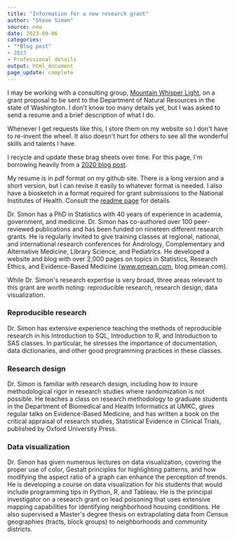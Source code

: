 ```yaml
---
title: "Information for a new research grant"
author: "Steve Simon"
source: new
date: 2023-09-06
categories:
- "*Blog post"
- 2023
- Professional details
output: html_document
page_update: complete
---
```


I may be working with a consulting group, [Mountain Whisper Light][mwl1], on a grant proposal to be sent to the Department of Natural Resources in the state of Washington. I don't know too many details yet, but I was asked to send a resume and a brief description of what I do.

<!---More--->

Whenever I get requests like this, I store them on my website so I don't have to re-invent the wheel. It also doesn't hurt for others to see all the wonderful skills and talents I have.

I recycle and update these brag sheets over time. For this page, I'm borrowing heavily from a [2020 blog post][sim3].

My resume is in pdf format on my github site. There is a long version and a short version, but I can revise it easily to whatever format is needed. I also have a biosketch in a format required for grant submissions to the National Institutes of Health. Consult the [readme page][sim4] for details.

Dr. Simon has a PhD in Statistics with 40 years of experience in academia, government, and medicine. Dr. Simon has co-authored over 100 peer-reviewed publications and has been funded on nineteen different research grants. He is regularly invited to give training classes at regional, national, and international research conferences for Andrology, Complementary and Alternative Medicine, Library Science, and Pediatrics. He developed a website and blog with over 2,000 pages on topics in Statistics, Research Ethics, and Evidence-Based Medicine (www.pmean.com, blog.pmean.com). 

While Dr. Simon's research expertise is very broad, three areas relevant to this grant are worth noting: reproducible research, research design, data visualization. 

### Reproducible research

Dr. Simon has extensive experience teaching the methods of reproducible research in his Introduction to SQL, Introduction to R, and Introduction to SAS classes. In particular, he stresses the importance of documentation, data dictionaries, and other good programming practices in these classes. 

### Research design

Dr. Simon is familiar with research design, including how to insure methodological rigor in research studies where randomization is not possible. He teaches a class on research methodology to graduate students in the Department of Biomedical and Health Informatics at UMKC, gives regular talks on Evidence-Based Medicine, and has written a book on the critical appraisal of research studies, Statistical Evidence in Clinical Trials, published by Oxford University Press. 

### Data visualization

Dr. Simon has given numerous lectures on data visualization, covering the proper use of color, Gestalt principles for highlighting patterns, and how modifying the aspect ratio of a graph can enhance the perception of trends. He is developing a course on data visualization for his students that would include programming tips in Python, R, and Tableau. He is the principal investigator on a research grant on lead poisoning that uses extensive mapping capabilities for identifying neighborhood housing conditions. He also supervised a Master's degree thesis on extrapolating data from Census geographies (tracts, block groups) to  neighborhoods and community districts.

[mwl1]: https://www.mwlight.com/
[sim3]: http://www.pmean.com/posts/grant-biography/
[sim4]: https://github.com/pmean/resume/blob/master/README.md
